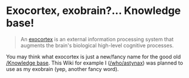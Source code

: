 # Exocortex, exobrain?... Knowledge base!

> An [exocortex](https://transhumanism.fandom.com/wiki/Exocortex) is an external information processing system that augments the brain's biological high-level cognitive processes.

You may think what exocortex is just a new/fancy name for the good old [/Knowledge base](). This Wiki for example I ([/who/astynax]()) was planned to use as my exobrain (yep, another fancy word).
